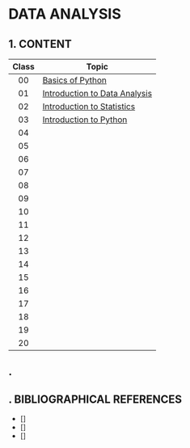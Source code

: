 # DATA ANALYSIS

## 1. CONTENT

| Class | Topic                                                      |
|:-----:|------------------------------------------------------------|
|  00   | [Basics of Python](./Class00/01-variables.py)              |
|  01   | [Introduction to Data Analysis](./Class01/introduction.md) |
|  02   | [Introduction to Statistics](./Class02/statistics.md)      |
|  03   | [Introduction to Python](./Class03/python.md)              |
|  04   | []()                                                       |
|  05   | []()                                                       |
|  06   | []()                                                       |
|  07   | []()                                                       |
|  08   | []()                                                       |
|  09   | []()                                                       |
|  10   | []()                                                       |
|  11   | []()                                                       |
|  12   | []()                                                       |
|  13   | []()                                                       |
|  14   | []()                                                       |
|  15   | []()                                                       |
|  16   | []()                                                       |
|  17   | []()                                                       |
|  18   | []()                                                       |
|  19   | []()                                                       |
|  20   | []()                                                       |

## .

## . BIBLIOGRAPHICAL REFERENCES

- [] []()
- [] []()
- [] []()
